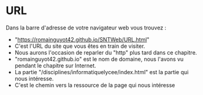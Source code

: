 
# URL

Dans la barre d'adresse de votre navigateur web vous trouvez :
- "https://romainguyot42.github.io/SNTWeb/URL.html"
- C'est l'URL du site que vous êtes en train de visiter.
- Nous aurons l'occasion de reparler du "http" plus tard dans ce chapitre.
- "romainguyot42.github.io" est le nom de domaine, nous l'avons vu pendant le chapitre sur Internet. 
- La partie "/disciplines/informatiquelycee/index.html" est la partie qui nous intéresse.
- C'est le chemin vers la ressource de la page qui nous intéresse


